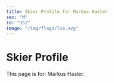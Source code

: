 ```yaml
---
title: Skier Profile for Markus Hasler
sex: "M"
id: "352"
image: "/img/flags/lie.svg" 
---
```


# Skier Profile

This page is for: Markus Hasler.
    